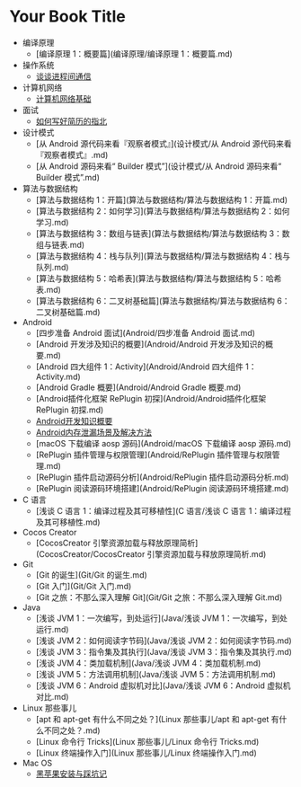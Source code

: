 # Your Book Title

- 编译原理
  * [编译原理 1：概要篇](编译原理/编译原理 1：概要篇.md)
- 操作系统
  * [谈谈进程间通信](操作系统/谈谈进程间通信.md)
- 计算机网络
  * [计算机网络基础](计算机网络/计算机网络基础.md)
- 面试
  * [如何写好简历的指北](面试/如何写好简历的指北.md)
- 设计模式
  * [从 Android 源代码来看『观察者模式』](设计模式/从 Android 源代码来看『观察者模式』.md)
  * [从 Android 源码来看“ Builder 模式”](设计模式/从 Android 源码来看“ Builder 模式”.md)
- 算法与数据结构
  * [算法与数据结构 1：开篇](算法与数据结构/算法与数据结构 1：开篇.md)
  * [算法与数据结构 2：如何学习](算法与数据结构/算法与数据结构 2：如何学习.md)
  * [算法与数据结构 3：数组与链表](算法与数据结构/算法与数据结构 3：数组与链表.md)
  * [算法与数据结构 4：栈与队列](算法与数据结构/算法与数据结构 4：栈与队列.md)
  * [算法与数据结构 5：哈希表](算法与数据结构/算法与数据结构 5：哈希表.md)
  * [算法与数据结构 6：二叉树基础篇](算法与数据结构/算法与数据结构 6：二叉树基础篇.md)
- Android
  * [四步准备 Android 面试](Android/四步准备 Android 面试.md)
  * [Android 开发涉及知识的概要](Android/Android 开发涉及知识的概要.md)
  * [Android 四大组件 1：Activity](Android/Android 四大组件 1：Activity.md)
  * [Android Gradle 概要](Android/Android Gradle 概要.md)
  * [Android插件化框架 RePlugin 初探](Android/Android插件化框架 RePlugin 初探.md)
  * [Android开发知识概要](Android/Android开发知识概要.md)
  * [Android内存泄漏场景及解决方法](Android/Android内存泄漏场景及解决方法.md)
  * [macOS 下载编译 aosp 源码](Android/macOS 下载编译 aosp 源码.md)
  * [RePlugin 插件管理与权限管理](Android/RePlugin 插件管理与权限管理.md)
  * [RePlugin 插件启动源码分析](Android/RePlugin 插件启动源码分析.md)
  * [RePlugin 阅读源码环境搭建](Android/RePlugin 阅读源码环境搭建.md)
- C 语言
  * [浅谈 C 语言 1：编译过程及其可移植性](C 语言/浅谈 C 语言 1：编译过程及其可移植性.md)
- Cocos Creator
  * [CocosCreator 引擎资源加载与释放原理简析](CocosCreator/CocosCreator 引擎资源加载与释放原理简析.md)
- Git
  * [Git 的诞生](Git/Git 的诞生.md)
  * [Git 入门](Git/Git 入门.md)
  * [Git 之旅：不那么深入理解 Git](Git/Git 之旅：不那么深入理解 Git.md)
- Java
  * [浅谈 JVM 1：一次编写，到处运行](Java/浅谈 JVM 1：一次编写，到处运行.md)
  * [浅谈 JVM 2：如何阅读字节码](Java/浅谈 JVM 2：如何阅读字节码.md)
  * [浅谈 JVM 3：指令集及其执行](Java/浅谈 JVM 3：指令集及其执行.md)
  * [浅谈 JVM 4：类加载机制](Java/浅谈 JVM 4：类加载机制.md)
  * [浅谈 JVM 5：方法调用机制](Java/浅谈 JVM 5：方法调用机制.md)
  * [浅谈 JVM 6：Android 虚拟机对比](Java/浅谈 JVM 6：Android 虚拟机对比.md)
- Linux 那些事儿
  * [apt 和 apt-get 有什么不同之处？](Linux 那些事儿/apt 和 apt-get 有什么不同之处？.md)
  * [Linux 命令行 Tricks](Linux 那些事儿/Linux 命令行 Tricks.md)
  * [Linux 终端操作入门](Linux 那些事儿/Linux 终端操作入门.md)
- Mac OS
  * [黑苹果安装与踩坑记](macOS/黑苹果安装与踩坑记.md)
